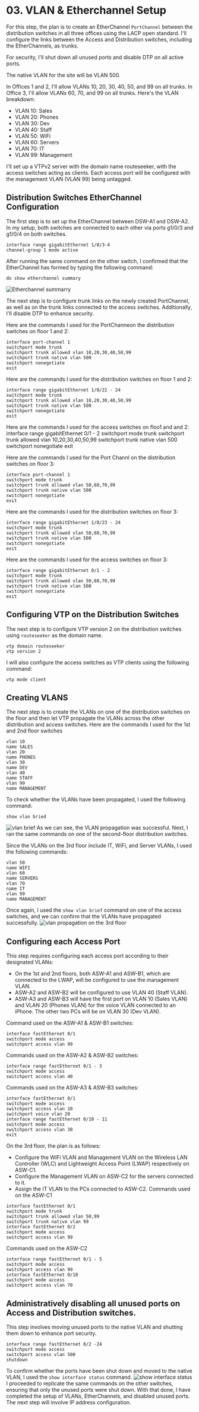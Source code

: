 # 03. VLAN & Etherchannel Setup #

For this step, the plan is to create an EtherChannel `PortChannel` between the distribution switches in all three offices using the LACP open standard. I'll configure the links between the Access and Distribution switches, including the EtherChannels, as trunks.

For security, I'll shut down all unused ports and disable DTP on all active ports. 

The native VLAN for the site will be VLAN 500.

In Offices 1 and 2, I'll allow VLANs 10, 20, 30, 40, 50, and 99 on all trunks. 
In Office 3, I'll allow VLANs 60, 70, and 99 on all trunks. 
Here's the VLAN breakdown:

- VLAN 10: Sales
- VLAN 20: Phones
- VLAN 30: Dev
- VLAN 40: Staff
- VLAN 50: WiFi
- VLAN 60: Servers
- VLAN 70: IT
- VLAN 99: Management
  
I'll set up a VTPv2 server with the domain name routeseeker, with the access switches acting as clients. Each access port will be configured with the management VLAN (VLAN 99) being untagged.

## Distribution Switches EtherChannel Configuration ##
The first step is to set up the EtherChannel between DSW-A1 and DSW-A2. In my setup, both switches are connected to each other via ports g1/0/3 and g1/0/4 on both switches.
```
interface range gigabitEthernet 1/0/3-4
channel-group 1 mode active
```
After running the same command on the other switch, I confirmed that the EtherChannel has formed by typing the following command:

```
do show etherchannel summary
```
![Etherchannel summarry](https://github.com/RouteSeeker/CCNA_PacketTracer_Lab/blob/main/assets/screenshots/02.VLAN%20%26%20Etherchannel/03.Etherchannel.PNG)

The next step is to configure trunk links on the newly created PortChannel, as well as on the trunk links connected to the access switches. Additionally, I'll disable DTP to enhance security.

Here are the commands I used for the PortChanneon the distribution switches on floor 1 and 2:
```
interface port-channel 1
switchport mode trunk 
switchport trunk allowed vlan 10,20,30,40,50,99
switchport trunk native vlan 500
switchport nonegotiate 
exit
```
Here are the commands I used for the distribution switches on floor 1 and 2:
```
interface range gigabitEthernet 1/0/22 - 24
switchport mode trunk 
switchport trunk allowed vlan 10,20,30,40,50,99
switchport trunk native vlan 500
switchport nonegotiate 
exit

```
Here are the commands I used for the access switches on floo1 and and 2:
interface range gigabitEthernet 0/1 - 2
switchport mode trunk 
switchport trunk allowed vlan 10,20,30,40,50,99
switchport trunk native vlan 500
switchport nonegotiate 
exit

Here are the commands I used for the Port Channl on the distribution switches on floor 3:
```
interface port-channel 1
switchport mode trunk 
switchport trunk allowed vlan 50,60,70,99
switchport trunk native vlan 500
switchport nonegotiate 
exit
```
Here are the commands I used for the distribution switches on floor 3:
```
interface range gigabitEthernet 1/0/23 - 24
switchport mode trunk 
switchport trunk allowed vlan 50,60,70,99
switchport trunk native vlan 500
switchport nonegotiate 
exit

```
Here are the commands I used for the access switches on floor 3:
```
interface range gigabitEthernet 0/1 - 2
switchport mode trunk 
switchport trunk allowed vlan 50,60,70,99
switchport trunk native vlan 500
switchport nonegotiate 
exit
```
## Configuring VTP on the Distribution Switches ##
The next step is to configure VTP version 2 on the distribution switches using `routeseeker` as the domain name.
```
vtp domain routeseeker
vtp version 2
```
I will also configure the access switches as VTP clients using the following command:
```
vtp mode client
```
## Creating VLANS ##
The next step is to create the VLANs on one of the distribution switches on the floor and then let VTP propagate the VLANs across the other distribution and access switches.
Here are the commands I used for the 1st and 2nd floor switches
```
vlan 10
name SALES
vlan 20
name PHONES
vlan 30
name DEV
vlan 40
name STAFF
vlan 99
name MANAGEMENT
```
To check whether the VLANs have been propagated, I used the following command:
```
show vlan bried
```
![vlan brief](https://github.com/RouteSeeker/CCNA_PacketTracer_Lab/blob/main/assets/screenshots/02.VLAN%20%26%20Etherchannel/05.vlan%20brief.PNG)
As we can see, the VLAN propagation was successful. Next, I ran the same commands on one of the second-floor distribution switches.

Since the VLANs on the 3rd floor include IT, WiFi, and Server VLANs, I used the following commands:
```
vlan 50
name WIFI
vlan 60
name SERVERS
vlan 70
name IT
vlan 99
name MANAGEMENT
```
Once again, I used the `show vlan brief` command on one of the access switches, and we can confirm that the VLANs have propagated successfully.
![vlan propagation on the 3rd floor](https://github.com/RouteSeeker/CCNA_PacketTracer_Lab/blob/main/assets/screenshots/02.VLAN%20%26%20Etherchannel/06.vlan%20brief%20office%203.PNG)

## Configuring each Access Port ##
This step requires configuring each access port according to their designated VLANs:

- On the 1st and 2nd floors, both ASW-A1 and ASW-B1, which are connected to the LWAP, will be configured to use the management VLAN.
- ASW-A2 and ASW-B2 will be configured to use VLAN 40 (Staff VLAN).
- ASW-A3 and ASW-B3 will have the first port on VLAN 10 (Sales VLAN) and VLAN 20 (Phones VLAN) for the voice VLAN connected to an iPhone. The other two PCs will be on VLAN 30 (Dev VLAN).

Command used on the ASW-A1 & ASW-B1 switches:
```
interface fastEthernet 0/1 
switchport mode access
switchport access vlan 99

```

Commands used on the ASW-A2 & ASW-B2 switches:
```
interface range fastEthernet 0/1 - 3
switchport mode access
switchport access vlan 40
```
Commands used on the ASW-A3 & ASW-B3 switches:
```
interface fastEthernet 0/1
switchport mode access
switchport access vlan 10
switchport voice vlan 20
interface range fastEthernet 0/10 - 11
switchport mode access
switchport access vlan 30
exit
```
On the 3rd floor, the plan is as follows:

- Configure the WiFi VLAN and Management VLAN on the Wireless LAN Controller (WLC) and Lightweight Access Point (LWAP) respectively on ASW-C1.
- Configure the Management VLAN on ASW-C2 for the servers connected to it.
- Assign the IT VLAN to the PCs connected to ASW-C2.
Commands used on the ASW-C1
```
interface fastEthernet 0/1
switchport mode trunk
switchport trunk allowed vlan 50,99
switchport trunk native vlan 99
interface fastEthernet 0/2 
switchport mode access
switchport access vlan 99
```
Commands used on the ASW-C2
```
interface range fastEthernet 0/1 - 5 
switchport mode access
switchport access vlan 99
interface fastEthernet 0/10 
switchport mode access
switchport access vlan 70
```
##  Administratively disabling all unused ports on Access and Distribution switches. ##

This step involves moving unused ports to the native VLAN and shutting them down to enhance port security.
```
interface range fastEthernet 0/2 -24
switchport mode access
switchport access vlan 500
shutdown
```
To confirm whether the ports have been shut down and moved to the native VLAN, I used the `show interface status` command.
![show interface status](https://github.com/RouteSeeker/CCNA_PacketTracer_Lab/blob/main/assets/screenshots/02.VLAN%20%26%20Etherchannel/07.vlan_status.PNG)
I proceeded to replicate the same commands on the other switches, ensuring that only the unused ports were shut down. With that done, I have completed the setup of VLANs, EtherChannels, and disabled unused ports. The next step will involve IP address configuration.
